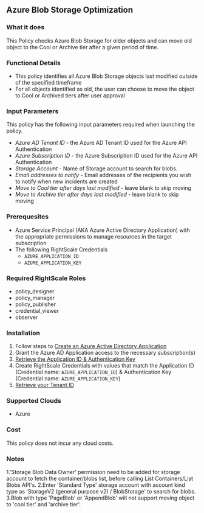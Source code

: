 ## Azure Blob Storage Optimization
 
### What it does

This Policy checks Azure Blob Storage for older objects and can move old object to the Cool or Archive tier after a given period of time.

### Functional Details

- This policy identifies all Azure Blob Storage objects last modified outside of the specified timeframe
- For all objects identified as old, the user can choose to move the object to Cool or Archived tiers after user approval
 
### Input Parameters
 
This policy has the following input parameters required when launching the policy.

- *Azure AD Tenant ID* - the Azure AD Tenant ID used for the Azure API Authentication
- *Azure Subscription ID* - the Azure Subscription ID used for the Azure API Authentication
- *Storage Account* - Name of Storage account to search for blobs.
- *Email addresses to notify* - Email addresses of the recipients you wish to notify when new incidents are created
- *Move to Cool tier after days last modified* - leave blank to skip moving
- *Move to Archive tier after days last modified* - leave blank to skip moving

### Prerequesites

- Azure Service Principal (AKA Azure Active Directory Application) with the appropriate permissions to manage resources in the target subscription
- The following RightScale Credentials
  - `AZURE_APPLICATION_ID`
  - `AZURE_APPLICATION_KEY`
  
### Required RightScale Roles

- policy_designer
- policy_manager
- policy_publisher
- credential_viewer
- observer

### Installation

1. Follow steps to [Create an Azure Active Directory Application](https://docs.microsoft.com/en-us/azure/azure-resource-manager/resource-group-create-service-principal-portal#create-an-azure-active-directory-application)
1. Grant the Azure AD Application access to the necessary subscription(s)
1. [Retrieve the Application ID & Authentication Key](https://docs.microsoft.com/en-us/azure/azure-resource-manager/resource-group-create-service-principal-portal#get-application-id-and-authentication-key)
1. Create RightScale Credentials with values that match the Application ID (Credential name: `AZURE_APPLICATION_ID`) & Authentication Key (Credential name: `AZURE_APPLICATION_KEY`)
1. [Retrieve your Tenant ID](https://docs.microsoft.com/en-us/azure/azure-resource-manager/resource-group-create-service-principal-portal#get-tenant-id)

### Supported Clouds

- Azure

### Cost

This policy does not incur any cloud costs.

### Notes

1.'Storage Blob Data Owner' permission need to be added for storage account to fetch the container/blobs list, before calling List Containers/List Blobs API's.
2.Enter 'Standard Type' storage account with account kind type as 'StorageV2 (general purpose v2) / BlobStorage' to search for blobs.
3.Blob with type 'PageBlob' or 'AppendBlob' will not support moving object to 'cool tier' and 'archive tier'.